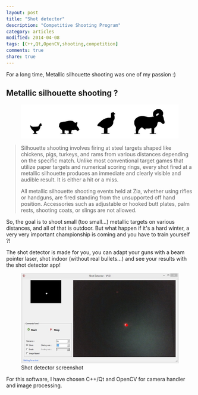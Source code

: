 ```yaml
---
layout: post
title: "Shot detector"
description: "Competitive Shooting Program"
category: articles
modified: 2014-04-08
tags: [C++,Qt,OpenCV,shooting,competition]
comments: true
share: true
---
```


For a long time, Metallic silhouette shooting was one of my passion :)

## Metallic silhouette shooting ?

<figure>
	<img src="/images/shot-detector/sms-targets.jpg" />
</figure>

> Silhouette shooting involves firing at steel targets shaped like chickens, pigs, turkeys, and rams from various distances depending on the specific match. Unlike most conventional target games that utilize paper targets and numerical scoring rings, every shot fired at a metallic silhouette produces an immediate and clearly visible and audible result. It is either a hit or a miss.
>
> All metallic silhouette shooting events held at Zia, whether using rifles or handguns, are fired standing from the unsupported off hand position. Accessories such as adjustable or hooked butt plates, palm rests, shooting coats, or slings are not allowed.

So, the goal is to shoot  small (too small...) metallic targets on various distances, and all of that is outdoor. But what happen if it's a hard winter, a very very important championship is coming and you have to train yourself ?!

The shot detector is made for you, you can adapt your guns with a beam pointer laser, shot indoor (without real bullets...) and see your results with the shot detector app!

<div class="zoom-gallery">
    <figure>
        <a href="/images/shot-detector/shot-detector.jpg"><img src="/images/shot-detector/shot-detector-small.jpg" /></a>
        <figcaption>Shot detector screenshot</figcaption>
    </figure>
</div>

For this software, I have chosen C++/Qt and OpenCV for camera handler and image processing.